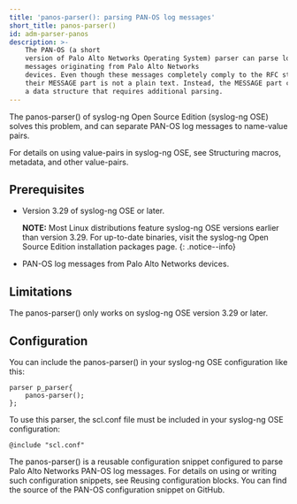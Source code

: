```yaml
---
title: 'panos-parser(): parsing PAN-OS log messages'
short_title: panos-parser()
id: adm-parser-panos
description: >-
    The PAN-OS (a short
    version of Palo Alto Networks Operating System) parser can parse log
    messages originating from Palo Alto Networks
    devices. Even though these messages completely comply to the RFC standards,
    their MESSAGE part is not a plain text. Instead, the MESSAGE part contains
    a data structure that requires additional parsing.
---
```


The panos-parser() of syslog-ng Open Source Edition (syslog-ng OSE)
solves this problem, and can separate PAN-OS log messages to name-value
pairs.

For details on using value-pairs in syslog-ng OSE, see
Structuring macros, metadata, and other value-pairs.

## Prerequisites

- Version 3.29 of syslog-ng OSE or later.

    **NOTE:** Most Linux distributions feature syslog-ng OSE versions
    earlier than version 3.29. For up-to-date binaries, visit the syslog-ng Open Source Edition installation packages page.
    {: .notice--info}

- PAN-OS log messages from Palo Alto Networks devices.

## Limitations

The panos-parser() only works on syslog-ng OSE version 3.29 or later.

## Configuration

You can include the panos-parser() in your syslog-ng OSE configuration
like this:

```config
parser p_parser{
    panos-parser();
};
```

To use this parser, the scl.conf file must be included in your syslog-ng
OSE configuration:

```config
@include "scl.conf"
```

The panos-parser() is a reusable configuration snippet configured to
parse Palo Alto Networks PAN-OS log messages. For details on using or
writing such configuration snippets, see
Reusing configuration blocks. You can find the source of the
PAN-OS configuration snippet on GitHub.
